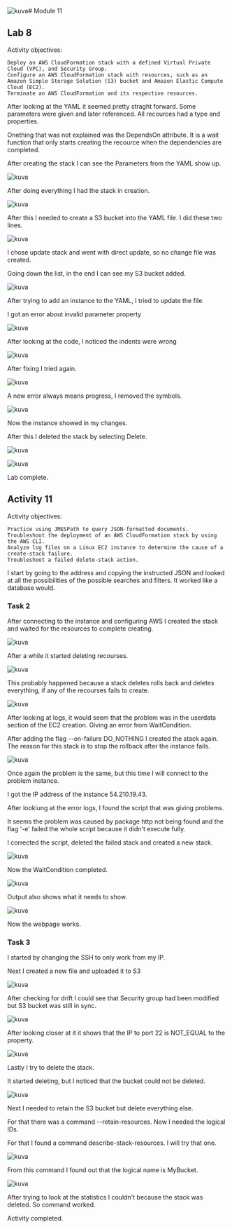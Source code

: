 ![kuva](https://github.com/user-attachments/assets/20f5133b-1ee0-49b5-a8b2-2aa95a1c3386)# Module 11

## Lab 8

Activity objectives:

    Deploy an AWS CloudFormation stack with a defined Virtual Private Cloud (VPC), and Security Group.
    Configure an AWS CloudFormation stack with resources, such as an Amazon Simple Storage Solution (S3) bucket and Amazon Elastic Compute Cloud (EC2).
    Terminate an AWS CloudFormation and its respective resources.

After looking at the YAML it seemed pretty straght forward. Some parameters were given and later referenced. All recources had a type and properties.

Onething that was not explained was the DependsOn attribute. It is a wait function that only starts creating the recource when the dependencies are completed.

After creating the stack I can see the Parameters from the YAML show up.

![kuva](https://github.com/user-attachments/assets/ab5a3062-821d-4093-8d3f-2c3f5d2ba03e)

After doing everything I had the stack in creation.

![kuva](https://github.com/user-attachments/assets/0cc90017-8733-4586-acc3-f352e114557c)

After this I needed to create a S3 bucket into the YAML file. I did these two lines.

![kuva](https://github.com/user-attachments/assets/23aabf8f-e82d-494a-ae14-360d3d284056)

I chose update stack and went with direct update, so no change file was created.

Going down the list, in the end I can see my S3 bucket added.

![kuva](https://github.com/user-attachments/assets/16e03f4d-b328-446c-98aa-44d125556bec)

After trying to add an instance to the YAML, I tried to update the file.

I got an error about invalid parameter property

![kuva](https://github.com/user-attachments/assets/c538ef61-cb86-464c-9ab8-c404b2529e16)

After looking at the code, I noticed the indents were wrong

![kuva](https://github.com/user-attachments/assets/9952b992-2850-4468-a4a4-1de4f8a86c92)

After fixing I tried again.

![kuva](https://github.com/user-attachments/assets/817cccc4-dfc0-4d9f-b808-d43405512f7e)

A new error always means progress, I removed the symbols.

![kuva](https://github.com/user-attachments/assets/25dcab8c-3c2b-4ef5-801b-9a77e3e8bc93)

Now the instance showed in my changes.

After this I deleted the stack by selecting Delete.

![kuva](https://github.com/user-attachments/assets/5fc6c72c-b8f7-4d31-bb9d-c62b5c166c51)

![kuva](https://github.com/user-attachments/assets/c27e55b8-020e-4af8-96cc-85c012b9bea5)

Lab complete.

## Activity 11

Activity objectives:

    Practice using JMESPath to query JSON-formatted documents.
    Troubleshoot the deployment of an AWS CloudFormation stack by using the AWS CLI.
    Analyze log files on a Linux EC2 instance to determine the cause of a create-stack failure.
    Troubleshoot a failed delete-stack action.

I start by going to the address and copying the instructed JSON and looked at all the possibilities of the possible searches and filters. It worked like a database would.

### Task 2

After connecting to the instance and configuring AWS I created the stack and waited for the resources to complete  creating.

![kuva](https://github.com/user-attachments/assets/2acb54ea-6d50-4375-b472-4bed437b3fca)

After a while it started deleting recourses.

![kuva](https://github.com/user-attachments/assets/b90953ad-1a9e-4930-a1ae-6fc2654ed104)

This probably happened because a stack deletes rolls back and deletes everything, if any of the recourses fails to create.

![kuva](https://github.com/user-attachments/assets/539148e7-ef1a-4dfb-a17f-e3b948be7a25)

After looking at logs, it would seem that the problem was in the userdata section of the EC2 creation. Giving an error from WaitCondition.

After adding the flag --on-failure DO_NOTHING I created the stack again. The reason for this stack is to stop the rollback after the instance fails.

![kuva](https://github.com/user-attachments/assets/ee5e56ee-8591-4f2d-abfd-1d0c13a4e574)

Once again the problem is the same, but this time I will connect to the problem instance.

I got the IP address of the instance 54.210.19.43.

After lookiung at the error logs, I found the script that was giving problems. 

It seems the problem was caused by package http not being found and the flag '-e' failed the whole script because it didn't execute fully.

I corrected the script, deleted the failed stack and created a new stack.

![kuva](https://github.com/user-attachments/assets/4105138d-1f15-4522-a2de-337d0db9098c)

Now the WaitCondition completed.

![kuva](https://github.com/user-attachments/assets/97db819f-b02e-4433-bcdb-9cd95a4a5857)

Output also shows what it needs to show.

![kuva](https://github.com/user-attachments/assets/21871e70-15dd-40b8-b54a-91ba4a682b44)

Now the webpage works.

### Task 3

I started by changing the SSH to only work from my IP.

Next I created a new file and uploaded it to S3

![kuva](https://github.com/user-attachments/assets/2e608bc9-f330-4626-8d82-0bd10de11b90)

After checking for drift I could see that Security group had been modified but S3 bucket was still in sync.

![kuva](https://github.com/user-attachments/assets/a7cc2725-4f03-4697-84c6-159ec21adb56)

After looking closer at it it shows that the IP to port 22 is NOT_EQUAL to the property.

![kuva](https://github.com/user-attachments/assets/7ae3982b-3872-4b98-8b87-cb7f91b1d6c3)

Lastly I try to delete the stack.

It started deleting, but I noticed that the bucket could not be deleted.

![kuva](https://github.com/user-attachments/assets/e8b15856-dc32-4582-b267-37ea58f3cebb)

Next I needed to retain the S3 bucket but delete everything else.

For that there was a command --retain-resources. Now I needed the logical IDs.

For that I found a command describe-stack-resources. I will try that one.

![kuva](https://github.com/user-attachments/assets/06f27a36-f5de-4ae1-9713-0bdef6ebaaf9)

From this command I found out that the logical name is MyBucket.

![kuva](https://github.com/user-attachments/assets/4f2edd52-f2f2-45a8-bfbb-19d967913baa)

After trying to look at the statistics I couldn't because the stack was deleted. So command worked.

Activity completed.











































  
